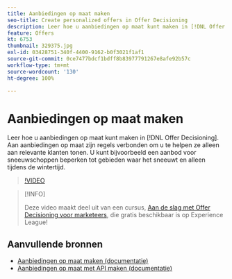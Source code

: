 ```yaml
---
title: Aanbiedingen op maat maken
seo-title: Create personalized offers in Offer Decisioning
description: Leer hoe u aanbiedingen op maat kunt maken in [!DNL Offer Decisioning]. Aan aanbiedingen op maat zijn regels verbonden om u te helpen ze alleen aan relevante klanten tonen.
feature: Offers
kt: 6753
thumbnail: 329375.jpg
exl-id: 03428751-340f-4400-9162-b0f3021f1af1
source-git-commit: 0ce7477bdcf1bdff8b83977791267e8afe92b57c
workflow-type: tm+mt
source-wordcount: '130'
ht-degree: 100%

---
```


# Aanbiedingen op maat maken

Leer hoe u aanbiedingen op maat kunt maken in [!DNL Offer Decisioning]. Aan aanbiedingen op maat zijn regels verbonden om u te helpen ze alleen aan relevante klanten tonen. U kunt bijvoorbeeld een aanbod voor sneeuwschoppen beperken tot gebieden waar het sneeuwt en alleen tijdens de wintertijd.

>[!VIDEO](https://video.tv.adobe.com/v/329375?quality=12&learn=on)

>[!INFO]
>
> Deze video maakt deel uit van een cursus, [Aan de slag met Offer Decisioning voor marketeers](https://experienceleague.adobe.com/?recommended=ExperiencePlatform-U-1-2020.1.offerdecisioning), die gratis beschikbaar is op Experience League!


## Aanvullende bronnen

* [Aanbiedingen op maat maken (documentatie)](https://experienceleague.adobe.com/docs/journey-optimizer/using/offer-decisioniong/managing-offers-in-the-offer-library/creating-personalized-offers.html?lang=nl)
* [Aanbiedingen op maat met API maken (documentatie)](https://experienceleague.adobe.com/docs/journey-optimizer/using/offer-decisioniong/api-reference/offers-api/personalized-offers/create.html?lang=nl)
